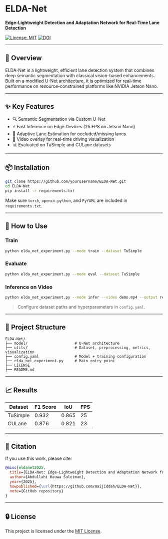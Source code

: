 # ELDA-Net

**Edge-Lightweight Detection and Adaptation Network for Real-Time Lane Detection**

[![License: MIT](https://img.shields.io/badge/License-MIT-green.svg)](LICENSE)
[![DOI](https://zenodo.org/badge/DOI/10.5281/zenodo.XXXXXXX.svg)](https://doi.org/10.5281/zenodo.XXXXXXX)

---

## 🚀 Overview

ELDA-Net is a lightweight, efficient lane detection system that combines deep semantic segmentation with classical vision-based enhancements. Built on a modified U-Net architecture, it is optimized for real-time performance on resource-constrained platforms like NVIDIA Jetson Nano.

---

## ✨ Key Features

- 🔍 Semantic Segmentation via Custom U-Net
- ⚡ Fast Inference on Edge Devices (25 FPS on Jetson Nano)
- 🧠 Adaptive Lane Estimation for occluded/missing lanes
- 🎥 Video overlay for real-time driving visualization
- 📊 Evaluated on TuSimple and CULane datasets

---

## 📦 Installation

```bash
git clone https://github.com/yourusername/ELDA-Net.git
cd ELDA-Net
pip install -r requirements.txt
```

Make sure `torch`, `opencv-python`, and `PyYAML` are included in `requirements.txt`.

---

## 🧪 How to Use

### Train
```bash
python elda_net_experiment.py --mode train --dataset TuSimple
```

### Evaluate
```bash
python elda_net_experiment.py --mode eval --dataset TuSimple
```

### Inference on Video
```bash
python elda_net_experiment.py --mode infer --video demo.mp4 --output results/output.mp4
```

> Configure dataset paths and hyperparameters in `config.yaml`.

---

## 📂 Project Structure

```
ELDA-Net/
├── model/                     # U-Net architecture
├── utils/                     # Dataset, preprocessing, metrics, visualization
├── config.yaml                # Model + training configuration
├── elda_net_experiment.py     # Main entry point
├── LICENSE
├── README.md
```

---

## 📈 Results

| Dataset   | F1 Score | IoU   | FPS   |
|-----------|----------|-------|-------|
| TuSimple  | 0.932    | 0.865 | 25    |
| CULane    | 0.876    | 0.821 | 23    |

---

## 📄 Citation

If you use this work, please cite:

```bibtex
@misc{eldanet2025,
  title={ELDA-Net: Edge-Lightweight Detection and Adaptation Network for Real-Time Lane Detection},
  author={Abdullahi Hauwa Suleiman},
  year={2025},
  howpublished={\url{https://github.com/maijiddah/ELDA-Net}},
  note={GitHub repository}
}
```

---

## 🔒 License

This project is licensed under the [MIT License](LICENSE).
